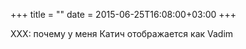 +++
title = ""
date = 2015-06-25T16:08:00+03:00
+++

XXX: почему у меня Катич отображается как Vadim


